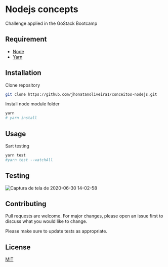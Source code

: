 # Nodejs concepts
Challenge applied in the GoStack Bootcamp

## Requirement

* [Node](https://nodejs.org/en/)
* [Yarn](https://yarnpkg.com/)


## Installation

Clone repository
```bash
git clone https://github.com/jhonatanoliveira1/conceitos-nodejs.git
```
Install node module folder
```bash
yarn
# yarn install
```

## Usage

Sart testing
```bash
yarn test
#yarn test --watchAll 
```

## Testing

![Captura de tela de 2020-06-30 14-02-58](https://user-images.githubusercontent.com/58116030/86166872-e75e0180-baeb-11ea-8878-cf1d91e5f5b1.png)


## Contributing
Pull requests are welcome. For major changes, please open an issue first to discuss what you would like to change.

Please make sure to update tests as appropriate.

## License
[MIT](https://choosealicense.com/licenses/mit/)
